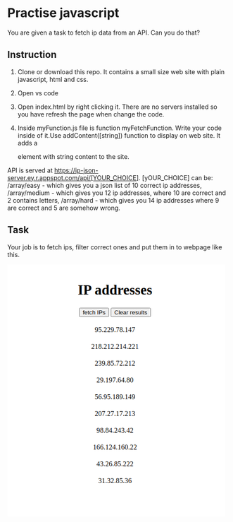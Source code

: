# Practise javascript
You are given a task to fetch ip data from an API. Can you do that?

## Instruction
1. Clone or download this repo.
  It contains a small size web site with plain javascript, html and css.

2. Open vs code
3. Open index.html by right clicking it. There are no servers installed so you have refresh the page when change the code.
4. Inside myFunction.js file is function myFetchFunction. Write your code inside of it.Use addContent([string]) function 
  to display on web site. It adds a <div> element with string content to the site.

API is served at https://ip-json-server.ey.r.appspot.com/api/[YOUR_CHOICE].
[yOUR_CHOICE] can be:
/array/easy - which gives you a json list of 10 correct ip addresses,
/array/medium - which gives you 12 ip addresses, where 10 are correct and 2 contains letters,
/array/hard - which gives you 14 ip addresses where 9 are correct and 5 are somehow wrong.

## Task
Your job is to fetch ips, filter correct ones and put them in to webpage like this. 

![Alt text](images/ip-addresses.png?raw=true)
